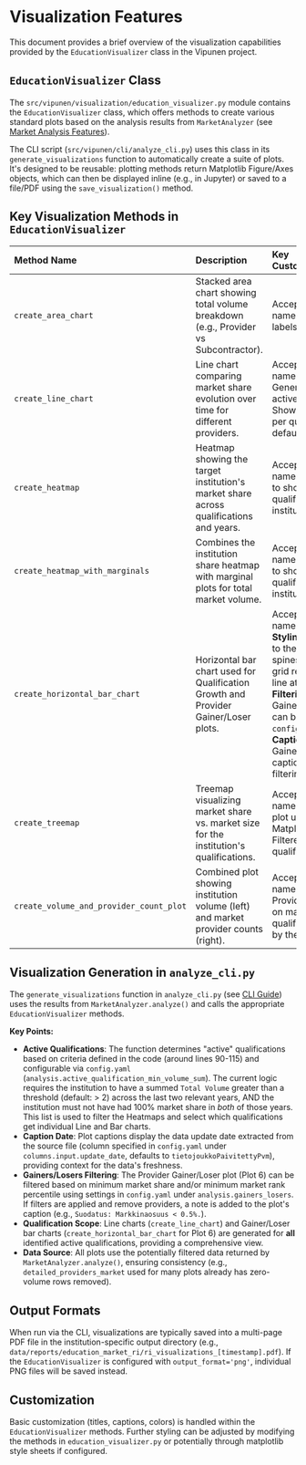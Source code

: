 # Visualization Features

This document provides a brief overview of the visualization capabilities provided by the `EducationVisualizer` class in the Vipunen project.

## `EducationVisualizer` Class

The `src/vipunen/visualization/education_visualizer.py` module contains the `EducationVisualizer` class, which offers methods to create various standard plots based on the analysis results from `MarketAnalyzer` (see [Market Analysis Features](MARKET_ANALYSIS.md)).

The CLI script (`src/vipunen/cli/analyze_cli.py`) uses this class in its `generate_visualizations` function to automatically create a suite of plots.
It's designed to be reusable: plotting methods return Matplotlib Figure/Axes objects, which can then be displayed inline (e.g., in Jupyter) or saved to a file/PDF using the `save_visualization()` method.

## Key Visualization Methods in `EducationVisualizer`

| Method Name                       | Description                                                                          | Key Customizations/Notes                                                                                                |
| :-------------------------------- | :----------------------------------------------------------------------------------- | :---------------------------------------------------------------------------------------------------------------------- |
| `create_area_chart`               | Stacked area chart showing total volume breakdown (e.g., Provider vs Subcontractor). | Accepts column names as args. Colors, labels configurable.                                                              |
| `create_line_chart`               | Line chart comparing market share evolution over time for different providers.       | Accepts column names as args. Generated for **all** active qualifications. Shows top 6 providers per qualification by default. |
| `create_heatmap`                  | Heatmap showing the target institution's market share across qualifications and years. | Accepts column names as args. Filtered to show only active qualifications for the institution.                      |
| `create_heatmap_with_marginals` | Combines the institution share heatmap with marginal plots for total market volume.    | Accepts column names as args. Filtered to show only active qualifications for the institution.                        |
| `create_horizontal_bar_chart`   | Horizontal bar chart used for Qualification Growth and Provider Gainer/Loser plots.  | Accepts column names as args. **Styling**: Labels appear to the right of bars; spines and horizontal grid removed; vertical line at 0 if needed.<br>**Filtering**: Gainers/Losers plot can be filtered via `config.yaml`.<br>**Captions**: Gainers/Losers caption indicates if filtering was applied. |
| `create_treemap`                  | Treemap visualizing market share vs. market size for the institution's qualifications. | Accepts column names as args. Static plot using Matplotlib/Squarify. Filtered to active qualifications.           |
| `create_volume_and_provider_count_plot` | Combined plot showing institution volume (left) and market provider counts (right). | Accepts column names as args. Provider counts based on market for qualifications offered by the institution. |

## Visualization Generation in `analyze_cli.py`

The `generate_visualizations` function in `analyze_cli.py` (see [CLI Guide](CLI_GUIDE.md)) uses the results from `MarketAnalyzer.analyze()` and calls the appropriate `EducationVisualizer` methods.

**Key Points:**

*   **Active Qualifications**: The function determines "active" qualifications based on criteria defined in the code (around lines 90-115) and configurable via `config.yaml` (`analysis.active_qualification_min_volume_sum`). The current logic requires the institution to have a summed `Total Volume` greater than a threshold (default: > 2) across the last two relevant years, AND the institution must not have had 100% market share in *both* of those years. This list is used to filter the Heatmaps and select which qualifications get individual Line and Bar charts.
*   **Caption Date**: Plot captions display the data update date extracted from the source file (column specified in `config.yaml` under `columns.input.update_date`, defaults to `tietojoukkoPaivitettyPvm`), providing context for the data's freshness.
*   **Gainers/Losers Filtering**: The Provider Gainer/Loser plot (Plot 6) can be filtered based on minimum market share and/or minimum market rank percentile using settings in `config.yaml` under `analysis.gainers_losers`. If filters are applied and remove providers, a note is added to the plot's caption (e.g., `Suodatus: Markkinaosuus < 0.5%.`).
*   **Qualification Scope**: Line charts (`create_line_chart`) and Gainer/Loser bar charts (`create_horizontal_bar_chart` for Plot 6) are generated for **all** identified active qualifications, providing a comprehensive view.
*   **Data Source**: All plots use the potentially filtered data returned by `MarketAnalyzer.analyze()`, ensuring consistency (e.g., `detailed_providers_market` used for many plots already has zero-volume rows removed).

## Output Formats

When run via the CLI, visualizations are typically saved into a multi-page PDF file in the institution-specific output directory (e.g., `data/reports/education_market_ri/ri_visualizations_[timestamp].pdf`).
If the `EducationVisualizer` is configured with `output_format='png'`, individual PNG files will be saved instead.

## Customization

Basic customization (titles, captions, colors) is handled within the `EducationVisualizer` methods. Further styling can be adjusted by modifying the methods in `education_visualizer.py` or potentially through matplotlib style sheets if configured. 